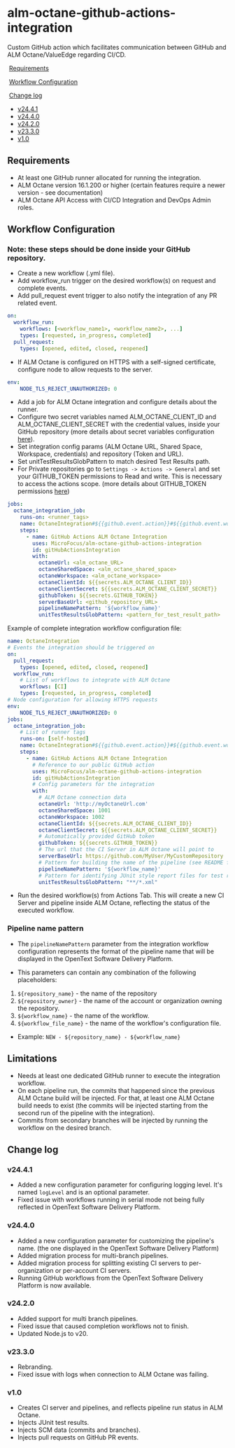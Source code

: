 # alm-octane-github-actions-integration
Custom GitHub action which facilitates communication between GitHub and ALM Octane/ValueEdge regarding CI/CD.

&nbsp;[Requirements](#Requirements)

&nbsp;[Workflow Configuration](#Workflow-Configuration)

&nbsp;[Change log](#Change-log)
- [v24.4.1](#v2421)
- [v24.4.0](#v24240)
- [v24.2.0](#v2420)
- [v23.3.0](#v2330)
- [v1.0](#v10)

## Requirements
- At least one GitHub runner allocated for running the integration.
- ALM Octane version 16.1.200 or higher (certain features require a newer version - see documentation)
- ALM Octane API Access with CI/CD Integration and DevOps Admin roles.

## Workflow Configuration
### Note: these steps should be done inside your GitHub repository.
- Create a new workflow (.yml file).
- Add workflow_run trigger on the desired workflow(s) on request and complete events.
- Add pull_request event trigger to also notify the integration of any PR related event.

```yaml
on:
  workflow_run:
    workflows: [<workflow_name1>, <workflow_name2>, ...]
    types: [requested, in_progress, completed]
  pull_request:
    types: [opened, edited, closed, reopened]
```
- If ALM Octane is configured on HTTPS with a self-signed certificate, configure node to allow requests to the server.

```yaml
env: 
    NODE_TLS_REJECT_UNAUTHORIZED: 0
```
- Add a job for ALM Octane integration and configure details about the runner.
- Configure two secret variables named ALM_OCTANE_CLIENT_ID and ALM_OCTANE_CLIENT_SECRET with the credential values, inside your GitHub repository (more details about
secret variables configuration [here](https://docs.github.com/en/actions/security-guides/encrypted-secrets)).
- Set integration config params (ALM Octane URL, Shared Space, Workspace, credentials) and repository (Token and URL).
- Set unitTestResultsGlobPattern to match desired Test Results path.
- For Private repositories go to ```Settings -> Actions -> General``` and set your GITHUB_TOKEN permissions to Read and write. This is necessary to access the actions scope. (more details about GITHUB_TOKEN permissions [here](https://docs.github.com/en/actions/security-guides/automatic-token-authentication#permissions-for-the-github_token))

```yaml
jobs:
  octane_integration_job:
    runs-on: <runner_tags>
    name: OctaneIntegration#${{github.event.action}}#${{github.event.workflow_run.id}}
    steps:
      - name: GitHub Actions ALM Octane Integration
        uses: MicroFocus/alm-octane-github-actions-integration
        id: gitHubActionsIntegration
        with:
          octaneUrl: <alm_octane_URL>
          octaneSharedSpace: <alm_octane_shared_space>
          octaneWorkspace: <alm_octane_workspace>
          octaneClientId: ${{secrets.ALM_OCTANE_CLIENT_ID}}
          octaneClientSecret: ${{secrets.ALM_OCTANE_CLIENT_SECRET}}
          githubToken: ${{secrets.GITHUB_TOKEN}}
          serverBaseUrl: <github_repository_URL>
          pipelineNamePattern: '${workflow_name}'
          unitTestResultsGlobPattern: <pattern_for_test_result_path>
```

Example of complete integration workflow configuration file:

```yaml
name: OctaneIntegration
# Events the integration should be triggered on
on:
  pull_request:
    types: [opened, edited, closed, reopened]
  workflow_run:
    # List of workflows to integrate with ALM Octane
    workflows: [CI]
    types: [requested, in_progress, completed]
# Node configuration for allowing HTTPS requests
env: 
    NODE_TLS_REJECT_UNAUTHORIZED: 0
jobs:
  octane_integration_job:
    # List of runner tags
    runs-on: [self-hosted]
    name: OctaneIntegration#${{github.event.action}}#${{github.event.workflow_run.id}}
    steps:
      - name: GitHub Actions ALM Octane Integration
        # Reference to our public GitHub action
        uses: MicroFocus/alm-octane-github-actions-integration
        id: gitHubActionsIntegration
        # Config parameters for the integration
        with:
          # ALM Octane connection data
          octaneUrl: 'http://myOctaneUrl.com'
          octaneSharedSpace: 1001
          octaneWorkspace: 1002
          octaneClientId: ${{secrets.ALM_OCTANE_CLIENT_ID}}
          octaneClientSecret: ${{secrets.ALM_OCTANE_CLIENT_SECRET}}
          # Automatically provided GitHub token
          githubToken: ${{secrets.GITHUB_TOKEN}}
          # The url that the CI Server in ALM Octane will point to
          serverBaseUrl: https://github.com/MyUser/MyCustomRepository
          # Pattern for building the name of the pipeline (see README for full list of placeholders)
          pipelineNamePattern: '${workflow_name}'
          # Pattern for identifying JUnit style report files for test result injection in ALM Octane
          unitTestResultsGlobPattern: "**/*.xml"
```
- Run the desired workflow(s) from Actions Tab. This will create a new CI Server and pipeline inside ALM Octane, reflecting the status of the executed workflow.

### Pipeline name pattern

- The `pipelineNamePattern` parameter from the integration workflow configuration represents the format of the pipeline name that will be displayed in the OpenText Software Delivery Platform.

- This parameters can contain any combination of the following placeholders:
1. `${repository_name}` - the name of the repository
2. `${repository_owner}` - the name of the account or organization owning the repository.
1. `${workflow_name}` - the name of the workflow.
2. `${workflow_file_name}` - the name of the workflow's configuration file.

- Example: `NEW - ${repository_name} - ${workflow_name}`

## Limitations
- Needs at least one dedicated GitHub runner to execute the integration workflow.
- On each pipeline run, the commits that happened since the previous ALM Octane build will be injected. For that, at least one ALM Octane build needs to exist (the commits will be injected starting from the second run of the pipeline with the integration).
- Commits from secondary branches will be injected by running the workflow on the desired branch.

## Change log

### v24.4.1
 - Added a new configuration parameter for configuring logging level. It's named `logLevel` and is an optional parameter.
 - Fixed issue with workflows running in serial mode not being fully reflected in OpenText Software Delivery Platform.

### v24.4.0
 - Added a new configuration parameter for customizing the pipeline's name. (the one displayed in the OpenText Software Delivery Platform)
 - Added migration process for multi-branch pipelines.
 - Added migration process for splitting existing CI servers to per-organization or per-account CI servers.
 - Running GitHub workflows from the OpenText Software Delivery Platform is now available.

### v24.2.0
 - Added support for multi branch pipelines.
 - Fixed issue that caused completion workflows not to finish.
 - Updated Node.js to v20.

### v23.3.0
 - Rebranding.
 - Fixed issue with logs when connection to ALM Octane was failing.
 
### v1.0
- Creates CI server and pipelines, and reflects pipeline run status in ALM Octane.
- Injects JUnit test results.
- Injects SCM data (commits and branches).
- Injects pull requests on GitHub PR events.
